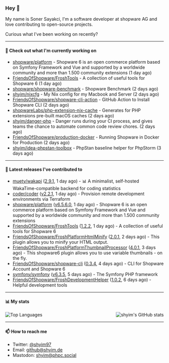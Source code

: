 ### Hey 👋

My name is Soner Sayakci, I'm a software developer at shopware AG and love contributing to open-source projects.

Curious what I've been working on recently?

---

#### 👷 Check out what I'm currently working on

- [shopware/platform](https://github.com/shopware/platform) - Shopware 6 is an open commerce platform based on Symfony Framework and Vue and supported by a worldwide community and more than 1.500 community extensions (1 day ago)
- [FriendsOfShopware/FroshTools](https://github.com/FriendsOfShopware/FroshTools) - A collection of useful tools for Shopware 6 (1 day ago)
- [shopware/shopware-benchmark](https://github.com/shopware/shopware-benchmark) - Shopware Benchmark (2 days ago)
- [shyim/nixcfg](https://github.com/shyim/nixcfg) - My Nix config for my Macbook and Server (2 days ago)
- [FriendsOfShopware/shopware-cli-action](https://github.com/FriendsOfShopware/shopware-cli-action) - GitHub Action to Install Shopware CLI (2 days ago)
- [shopwareLabs/php-extension-nix-cache](https://github.com/shopwareLabs/php-extension-nix-cache) - Generates for PHP extensions pre-built macOS caches (2 days ago)
- [shyim/danger-php](https://github.com/shyim/danger-php) - Danger runs during your CI process, and gives teams the chance to automate common code review chores. (2 days ago)
- [FriendsOfShopware/production-docker](https://github.com/FriendsOfShopware/production-docker) - Running Shopware in Docker for Production (2 days ago)
- [shyim/idea-phpstan-toolbox](https://github.com/shyim/idea-phpstan-toolbox) - PhpStan baseline helper for PhpStorm (3 days ago)

---

#### 🔭 Latest releases I've contributed to

- [muety/wakapi](https://github.com/muety/wakapi) ([2.9.1](https://github.com/muety/wakapi/releases/tag/2.9.1), 1 day ago) - 📊 A minimalist, self-hosted WakaTime-compatible backend for coding statistics
- [coder/coder](https://github.com/coder/coder) ([v2.2.1](https://github.com/coder/coder/releases/tag/v2.2.1), 1 day ago) - Provision remote development environments via Terraform
- [shopware/platform](https://github.com/shopware/platform) ([v6.5.6.0](https://github.com/shopware/platform/releases/tag/v6.5.6.0), 1 day ago) - Shopware 6 is an open commerce platform based on Symfony Framework and Vue and supported by a worldwide community and more than 1.500 community extensions
- [FriendsOfShopware/FroshTools](https://github.com/FriendsOfShopware/FroshTools) ([1.2.2](https://github.com/FriendsOfShopware/FroshTools/releases/tag/1.2.2), 1 day ago) - A collection of useful tools for Shopware 6
- [FriendsOfShopware/FroshPlatformHtmlMinify](https://github.com/FriendsOfShopware/FroshPlatformHtmlMinify) ([2.0.1](https://github.com/FriendsOfShopware/FroshPlatformHtmlMinify/releases/tag/2.0.1), 2 days ago) - This plugin allows you to minify your HTML output.
- [FriendsOfShopware/FroshPlatformThumbnailProcessor](https://github.com/FriendsOfShopware/FroshPlatformThumbnailProcessor) ([4.0.1](https://github.com/FriendsOfShopware/FroshPlatformThumbnailProcessor/releases/tag/4.0.1), 3 days ago) - This shopware6 plugin allows you to use variable thumbnails - on the fly.
- [FriendsOfShopware/shopware-cli](https://github.com/FriendsOfShopware/shopware-cli) ([0.3.4](https://github.com/FriendsOfShopware/shopware-cli/releases/tag/0.3.4), 4 days ago) - CLI for Shopware Account and Shopware 6
- [symfony/symfony](https://github.com/symfony/symfony) ([v6.3.5](https://github.com/symfony/symfony/releases/tag/v6.3.5), 5 days ago) - The Symfony PHP framework
- [FriendsOfShopware/FroshDevelopmentHelper](https://github.com/FriendsOfShopware/FroshDevelopmentHelper) ([1.0.2](https://github.com/FriendsOfShopware/FroshDevelopmentHelper/releases/tag/1.0.2), 6 days ago) - Helpful development tools

---

#### 📊 My stats

<img align="right" alt="shyim's GitHub stats" src="https://github-readme-stats.vercel.app/api?username=shyim&count_private=1&show_icons=true&" />

![Top Languages](https://github-readme-stats.vercel.app/api/top-langs/?username=shyim)

---

#### 📫 How to reach me

- Twitter: [@shyim97](https://twitter.com/shyim97)
- Email: [github@shyim.de](mailto://github@shyim.de)
- Mastodon: <a rel="me" href="https://phpc.social/@shyim">shyim@phpc.social</a>

